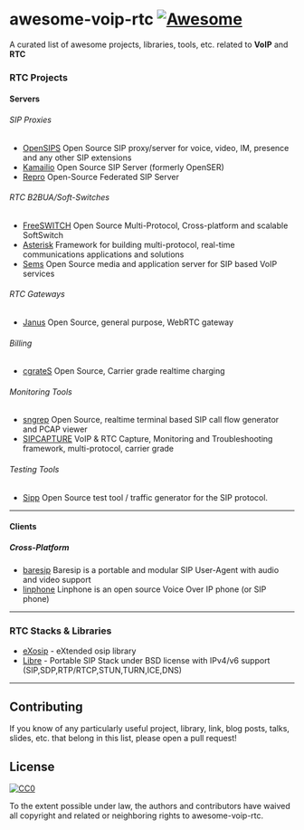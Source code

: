 # awesome-voip-rtc [![Awesome](https://cdn.rawgit.com/sindresorhus/awesome/d7305f38d29fed78fa85652e3a63e154dd8e8829/media/badge.svg)](https://github.com/sindresorhus/awesome)
A curated list of awesome projects, libraries, tools, etc. related to **VoIP** and **RTC**

### RTC Projects

#### Servers

###### SIP Proxies

* [OpenSIPS](http://www.opensips.org) Open Source SIP proxy/server for voice, video, IM, presence and any other SIP extensions
* [Kamailio](http://www.kamailio.org) Open Source SIP Server (formerly OpenSER)
* [Repro](http://www.resiprocate.org/About_Repro) Open-Source Federated SIP Server

###### RTC B2BUA/Soft-Switches

* [FreeSWITCH](http://freeswitch.org) Open Source Multi-Protocol, Cross-platform and scalable SoftSwitch
* [Asterisk](http://asterisk.org) Framework for building multi-protocol, real-time communications applications and solutions
* [Sems](http://sems.org) Open Source media and application server for SIP based VoIP services

###### RTC Gateways

* [Janus](http://www.meetecho.com/en/) Open Source, general purpose, WebRTC gateway 

###### Billing

* [cgrateS](http://cgrates.org/) Open Source, Carrier grade realtime charging 

###### Monitoring Tools

* [sngrep](https://github.com/irontec/sngrep) Open Source, realtime terminal based SIP call flow generator and PCAP viewer
* [SIPCAPTURE](http://sipcapture.org) VoIP & RTC Capture, Monitoring and Troubleshooting framework, multi-protocol, carrier grade

###### Testing Tools

* [Sipp](http://sipp.sourceforge.net/) Open Source test tool / traffic generator for the SIP protocol.
 

------

#### Clients

##### Cross-Platform

* [baresip](http://www.creytiv.com/baresip.html) Baresip is a portable and modular SIP User-Agent with audio and video support
* [linphone](http://linphone.org) Linphone is an open source Voice Over IP phone (or SIP phone) 

------

### RTC Stacks & Libraries

* [eXosip](http://savannah.nongnu.org/projects/exosip/) - eXtended osip library
* [Libre](http://www.creytiv.com/) - Portable SIP Stack under BSD license with IPv4/v6 support (SIP,SDP,RTP/RTCP,STUN,TURN,ICE,DNS)


------


## Contributing

If you know of any particularly useful project, library, link, blog posts, talks, slides, etc. that belong in this list, please open a pull request!

## License

[![CC0](https://licensebuttons.net/p/zero/1.0/88x31.png)](https://creativecommons.org/publicdomain/zero/1.0/)

To the extent possible under law, the authors and contributors have waived all copyright and related or neighboring rights to awesome-voip-rtc.
